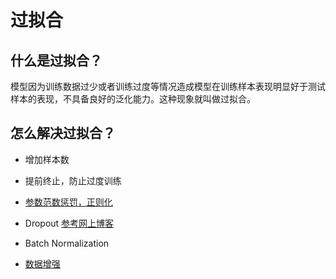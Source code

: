 # 过拟合



## 什么是过拟合？

​	模型因为训练数据过少或者训练过度等情况造成模型在训练样本表现明显好于测试样本的表现，不具备良好的泛化能力。这种现象就叫做过拟合。



## 怎么解决过拟合？

- 增加样本数

- 提前终止，防止过度训练

- [参数范数惩罚，正则化](101_正则化.md)

- Dropout  [参考网上博客](https://blog.csdn.net/program_developer/article/details/80737724)

- Batch Normalization

- [数据增强](103_数据增强.md)

